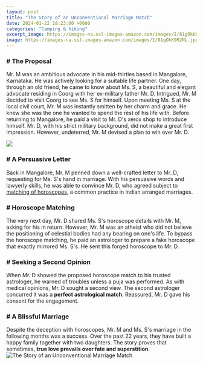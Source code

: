 ```yaml
---
layout: post
title: "The Story of an Unconventional Marriage Match"
date: 2024-01-22 18:23:00 +0000
categories: "Camping & hiking"
excerpt_image: https://images-na.ssl-images-amazon.com/images/I/81gOkK9R2NL.jpg
image: https://images-na.ssl-images-amazon.com/images/I/81gOkK9R2NL.jpg
---
```


### # The Proposal
Mr. M was an ambitious advocate in his mid-thirties based in Mangalore, Karnataka. He was actively looking for a suitable life partner. One day, through an old friend, he came to know about Ms. S, a beautiful and elegant advocate residing in Coorg with her ex-military father Mr. D. Intrigued, Mr. M decided to visit Coorg to see Ms. S for himself. 
Upon meeting Ms. S at the local civil court, Mr. M was instantly smitten by her charm and grace. He knew she was the one he wanted to spend the rest of his life with. Before returning to Mangalore, he paid a visit to Mr. D's xerox shop to introduce himself. Mr. D, with his strict military background, did not make a great first impression. However, undeterred, Mr. M devised a plan to win over Mr. D.

![](http://ecx.images-amazon.com/images/I/51hB8g6QYEL._SY344_BO1,204,203,200_.jpg)
### # A Persuasive Letter
Back in Mangalore, Mr. M penned down a well-crafted letter to Mr. D, requesting for Ms. S's hand in marriage. With his persuasive words and lawyerly skills, he was able to convince Mr. D, who agreed subject to [matching of horoscopes](https://store.fi.io.vn/work-hard-so-my-rat-terrier-live-a-better-dog-lover-2), a common practice in Indian arranged marriages.
### # Horoscope Matching
The very next day, Mr. D shared Ms. S's horoscope details with Mr. M, asking for his in return. However, Mr. M was an atheist who did not believe the positioning of celestial bodies had any bearing on one's life. To bypass the horoscope matching, he paid an astrologer to prepare a fake horoscope that exactly mirrored Ms. S's. He sent this forged horoscope to Mr. D.
### # Seeking a Second Opinion 
When Mr. D showed the proposed horoscope match to his trusted astrologer, he warned of troubles unless a puja was performed. As with medical opinions, Mr. D sought a second view. The second astrologer concurred it was a **perfect astrological match**. Reassured, Mr. D gave his consent for the engagement.
### # A Blissful Marriage
Despite the deception with horoscopes, Mr. M and Ms. S's marriage in the following months was a success. Over the past 22 years, they have built a happy family together with two daughters. The story proves that sometimes, **true love prevails over fate and superstition**.
![The Story of an Unconventional Marriage Match](https://images-na.ssl-images-amazon.com/images/I/81gOkK9R2NL.jpg)